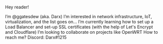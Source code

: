 Hey reader!

I’m @ggatesdew (aka. Darx)
I’m interested in network infrastructure, IoT, virtualization, and the list goes on...
I’m currently learning how to set up a Load Balancer and set-up SSL certificates (with the help of Let's Encrypt and Cloudflare)
I’m looking to collaborate on projects like OpenWRT
How to reach me? Discord: Darx#1215
